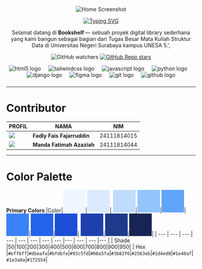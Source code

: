 

<p align="center">
  <img src="https://github.com/user-attachments/assets/5e73c16b-f248-4fa6-9579-231f72c89df1" width="500" alt="Home Screenshot">
</p>


<div align='center'>
<a href="https://git.io/typing-svg"><img src="https://readme-typing-svg.herokuapp.com?font=Fira+Code&weight=500&size=30&pause=1000&width=435&lines=Welcome+to+BookShelf!!!" alt="Typing SVG" /></a>
</div>

<p align='center'>  Selamat datang di
<strong>
   Bookshelf 
</strong>— sebuah proyek digital library sederhana yang kami bangun sebagai bagian dari Tugas Besar Mata Kuliah Struktur Data di Universitas Negeri Surabaya kampus UNESA 5.',
</p>

<p align='center'>
  <img alt="GitHub watchers" src="https://img.shields.io/github/watchers/VhemasP/web-perpus">
  <a href="#"><img alt="GitHub Repo stars" src="https://img.shields.io/github/stars/VhemasP/web-perpus" /></a>
</p>

<div align="center">
  <img src="https://cdn.jsdelivr.net/gh/devicons/devicon/icons/html5/html5-original.svg" height="40" alt="html5 logo"  />
  <img width="12" />
  <img src="https://cdn.simpleicons.org/tailwindcss/06B6D4" height="40" alt="tailwindcss logo"  />
  <img width="12" />
  <img src="https://cdn.jsdelivr.net/gh/devicons/devicon/icons/javascript/javascript-original.svg" height="40" alt="javascript logo"  />
  <img width="12" />
  <img src="https://skillicons.dev/icons?i=py" height="40" alt="python logo"  />
  <img width="12" />
  <img src="https://skillicons.dev/icons?i=django" height="40" alt="django logo"  />
  <img width="12" />
  <img src="https://skillicons.dev/icons?i=figma" height="40" alt="figma logo"  />
  <img width="12" />
  <img src="https://cdn.simpleicons.org/git/F05032" height="40" alt="git logo"  />
  <img width="12" />
  <img src="https://skillicons.dev/icons?i=github" height="40" alt="github logo"  />
</div>

###

---

# Contributor
|PROFIL |NAMA | NIM |
|-|-------|--------|
| [<img src="https://avatars.githubusercontent.com/u/178456352?v=4" width="50"/>](https://github.com/FaizNation) |**Fadly Fais Fajarruddin** | 24111814015 |
| [<img src="https://avatars.githubusercontent.com/u/207877704?v=4" width="50"/>](https://github.com/mandaazaziah) |**Manda Fatimah Azaziah** | 24111814044 |




---

# Color Palette
<strong> Primary Colors </strong>
|Color|<img src="https://github.com/beeena4/elkoding/blob/main/color%20pallete/Rectangle%2079.png" width="60"/>|<img src="https://github.com/beeena4/elkoding/blob/main/color%20pallete/Rectangle%2080.png" width="60"/>| <img src="https://github.com/beeena4/elkoding/blob/main/color%20pallete/Rectangle%2081.png" width="60"/>|<img src="https://github.com/beeena4/elkoding/blob/main/color%20pallete/Rectangle%2082.png" width="60"/>|<img src="https://github.com/beeena4/elkoding/blob/main/color%20pallete/Rectangle%2083.png" width="60"/>|<img src="https://github.com/beeena4/elkoding/blob/main/color%20pallete/Rectangle%2084.png" width="60"/>|<img src="https://github.com/beeena4/elkoding/blob/main/color%20pallete/Rectangle%2085.png" width="60"/>|<img src="https://github.com/beeena4/elkoding/blob/main/color%20pallete/Rectangle%2086.png" width="60"/>| <img src="https://github.com/beeena4/elkoding/blob/main/color%20pallete/Rectangle%2087.png" width="60"/>|<img src="https://github.com/beeena4/elkoding/blob/main/color%20pallete/Rectangle%2088.png" width="60"/>|<img src="https://github.com/beeena4/elkoding/blob/main/color%20pallete/Rectangle%2077.png" width="60"/>|
| --- | --- | --- | --- | --- | --- | --- | --- |--- | --- | --- |--- |
| Shade |50|100|200|300|400|500|600|700|800|900|950|
| Hex |`#eff6ff`|`#dbeafe`|`#bfdbfe`|`#93c5fd`|`#60a5fa`|`#3b82f6`|`#2563eb`|`#1d4ed8`|`#1e40af`|`#1e3a8a`|`#172554`|


